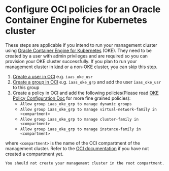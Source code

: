 # Configure OCI policies for an Oracle Container Engine for Kubernetes cluster

These steps are applicable if you intend to run your management cluster using [Oracle Container Engine for Kubernetes][oke] (OKE). They need to be created by a user with admin privileges and are required so you can provision your OKE cluster successfully. If you plan to run your management cluster in [kind][kind] or a non-OKE cluster, you can skip this step.

1. [Create a user in OCI](https://docs.oracle.com/en-us/iaas/Content/Identity/Tasks/managingusers.htm) e.g. `iaas_oke_usr`
1. [Create a group in OCI](https://docs.oracle.com/en-us/iaas/Content/Identity/Tasks/managinggroups.htm) e.g. `iaas_oke_grp` and add the user `iaas_oke_usr` to this group
1. Create a policy in OCI and add the following policies(Please read [OKE Policy Configuration Doc][oke-policy] for more fine grained policies):
   - `Allow group iaas_oke_grp to manage dynamic groups`
   - `Allow group iaas_oke_grp to manage virtual-network-family in <compartment>`
   - `Allow group iaas_oke_grp to manage cluster-family in <compartment>`
   - `Allow group iaas_oke_grp to manage instance-family in <compartment>`

where `<compartment>` is the name of the OCI compartment of the management cluster. Refer to the [OCI documentation](https://docs.oracle.com/en-us/iaas/Content/Identity/Tasks/managingcompartments.htm) if you have not created a compartment yet.

```admonish warning
You should not create your management cluster in the root compartment.
```


[kind]: https://kind.sigs.k8s.io/
[oke]: https://docs.oracle.com/en-us/iaas/Content/ContEng/home.htm
[oke-policy]: https://docs.oracle.com/en-us/iaas/Content/ContEng/Concepts/contengpolicyconfig.htm
